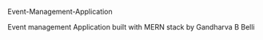 Event-Management-Application

Event management Application built with MERN stack by Gandharva B Belli